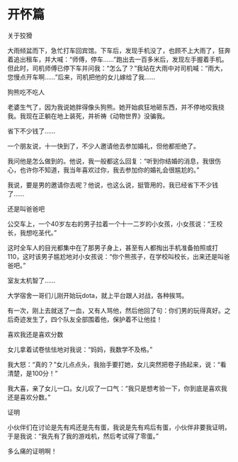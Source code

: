 # 开怀篇

关于狡猾 

大雨倾盆而下，急忙打车回宾馆。下车后，发现手机没了，也顾不上大雨了，狂奔着追出租车，并大喊：“师傅，停车……”跑出去一百多米后，发现左手握着手机。但此时，司机师傅已停下车并问我：“怎么了？”我站在大雨中对司机喊：“雨大，您慢点开车啊……”后来，司机把他的女儿嫁给了我…… 

狗熊吃不吃人 

老婆生气了，因为我说她胖得像头狗熊。她开始疯狂地砸东西，并不停地咬我挠我。我现在正躺在地上装死，并祈祷《动物世界》没骗我。 

省下不少钱了…… 

一个朋友说，十一快到了，不少人邀请他去参加婚礼，但他都拒绝了。 

我问他是怎么做到的。他说，我一般都这么回复：“听到你结婚的消息，我很伤心，也许你不知道，我当年喜欢过你，我去参加你的婚礼会很尴尬的。” 

我说，要是男的邀请你去呢？他说，也这么说，挺管用的，我已经省下不少钱了…… 

还是叫爸爸吧 

公交车上，一个40岁左右的男子拉着一个十一二岁的小女孩，小女孩说：“王校长，我想吃圣代。” 

这时全车人的目光都集中在了那男子身上，甚至有人都掏出手机准备拍照或打110，这时该男子尴尬地对小女孩说：“你个熊孩子，在学校叫校长，出来还是叫爸爸吧。” 

室友太机智了…… 

大学宿舍一哥们儿刚开始玩dota，就上平台跟人对战，各种挨骂。 

有一次，刚上去就送了一血，又有人骂他，然后他回了句：你们男的玩得真好。之后奇迹发生了，四个队友全部围着他，保护着不让他挂！ 

喜欢我还是喜欢分数 

女儿拿着试卷怯怯地对我说：“妈妈，我数学不及格。” 

我大怒：“真的？”女儿点点头，我抬手要打她，女儿突然把卷子扬起来，说：“看清楚，是100分！” 

我大喜，亲了女儿一口。女儿叹了一口气：“我只是想考验一下，你到底是喜欢我还是喜欢分数。” 

证明 

小伙伴们在讨论是先有鸡还是先有蛋，我说是先有鸡后有蛋，小伙伴非要我证明，于是我说：“我先有了我的游戏机，然后考试得了零蛋。” 

多么痛的证明啊！